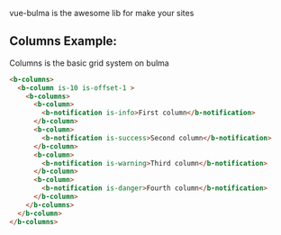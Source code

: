 vue-bulma is the awesome lib for make your sites

## Columns Example:

Columns is the basic grid system on bulma

<ColumnsExample />

```HTML
<b-columns>
  <b-column is-10 is-offset-1 >
    <b-columns>
      <b-column>
        <b-notification is-info>First column</b-notification>
      </b-column>
      <b-column>
        <b-notification is-success>Second column</b-notification>
      </b-column>
      <b-column>
        <b-notification is-warning>Third column</b-notification>
      </b-column>
      <b-column>
        <b-notification is-danger>Fourth column</b-notification>
      </b-column>
    </b-columns>
  </b-column>
</b-columns>
```
